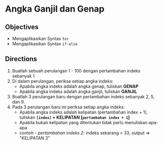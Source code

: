 # Angka Ganjil dan Genap

## Objectives

- Mengaplikasikan Syntax `for`
- Mengaplikasikan Syntax `if-else`

## Directions

1. Buatlah sebuah perulangan 1 - 100 dengan pertambahan indeks sebanyak 1
2. Di dalam perulangan, periksa setiap angka indeks:
    - Apabila angka indeks adalah angka genap, tuliskan **GENAP**
    - Apabila angka indeks adalah angka ganjil, tuliskan **GANJIL**
3. Buatlah 3 perulangan baru dengan pertambahan indeks sebanyak 2, 5, dan 9.
4. Pada 3 perulangan baru ini periksa setiap angka indeks:
    - Apabila angka indeks adalah kelipatan (pertambahan index + 1), tuliskan **`[index]` + KELIPATAN [`pertambahan index + 1`]**
    - Apabila bukan kelipatan yang ditentukan tidak perlu menuliskan apa-apa
    - *contoh - pertambahan indeks 2*: indeks sekarang = 33, output => "KELIPATAN 3" 